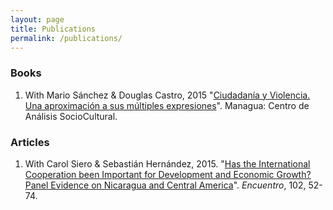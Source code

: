 ```yaml
---
layout: page
title: Publications
permalink: /publications/
---
```


### Books
1. With Mario Sánchez & Douglas Castro, 2015 "[Ciudadanía y Violencia. Una aproximación a sus múltiples expresiones](http://biblioteca.clacso.edu.ar/Nicaragua/casc-uca/20150313124733/Ciuda1dania-y-violencia.pdf)". Managua: Centro de Análisis SocioCultural.

### Articles
1. With Carol Siero & Sebastián Hernández, 2015. "[Has the International Cooperation been Important for Development and Economic Growth? Panel Evidence on Nicaragua and Central America](http://www.uca.edu.ni/2/images/Revista-Encuentro/Revistas/e102/art-5.pdf)". _Encuentro_, 102, 52-74.
